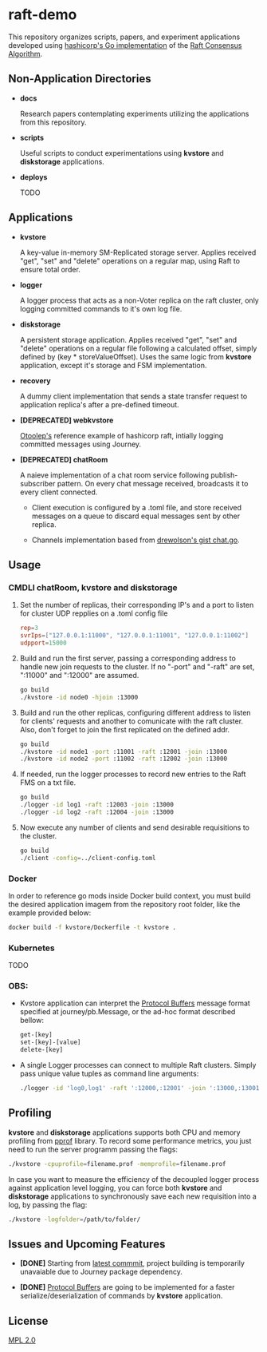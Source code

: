 # raft-demo

This repository organizes scripts, papers, and experiment applications developed using [hashicorp's Go implementation](https://github.com/hashicorp/raft) of the [Raft Consensus Algorithm](https://raft.github.io).

## Non-Application Directories

* **docs**

	Research papers contemplating experiments utilizing the applications from this repository.

* **scripts**

	Useful scripts to conduct experimentations using **kvstore** and **diskstorage** applications.

* **deploys**

	TODO

## Applications

* **kvstore**

	A key-value in-memory SM-Replicated storage server. Applies received "get", "set" and "delete" operations on a regular map, using Raft to ensure total order.

* **logger**

	A logger process that acts as a non-Voter replica on the raft cluster, only logging committed commands to it's own log file.

* **diskstorage**

	A persistent storage application. Applies received "get", "set" and "delete" operations on a regular file following a calculated offset, simply defined by (key * storeValueOffset). Uses the same logic from **kvstore** application, except it's storage and FSM implementation.

* **recovery**

	A dummy client implementation that sends a state transfer request to application replica's after a pre-defined timeout.

* **[DEPRECATED] webkvstore**
	
	[Otoolep's](https://github.com/otoolep/hraftd) reference example of hashicorp raft, intially logging committed messages using Journey.

* **[DEPRECATED] chatRoom**

	A naieve implementation of a chat room service following publish-subscriber pattern. On every chat message received, broadcasts it to every client connected.
	
	- Client execution is configured by a .toml file, and store received messages on a queue to discard equal messages sent by other replica.

	- Channels implementation based from [drewolson's gist chat.go](https://gist.github.com/drewolson/3950226).

## Usage

### CMDLI chatRoom, kvstore and diskstorage 

1. Set the number of replicas, their corresponding IP's and a port to listen for cluster UDP repplies on a .toml config file

	```toml
	rep=3
	svrIps=["127.0.0.1:11000", "127.0.0.1:11001", "127.0.0.1:11002"]
	udpport=15000
	```

2. Build and run the first server, passing a corresponding address to handle new join requests to the cluster. If no "-port" and "-raft" are set, ":11000" and ":12000" are assumed.

	```bash
	go build
	./kvstore -id node0 -hjoin :13000
	```

3. Build and run the other replicas, configuring different address to listen for clients' requests and another to comunicate with the raft cluster. Also, don't forget to join the first replicated on the defined addr.
	
	```bash
	go build
	./kvstore -id node1 -port :11001 -raft :12001 -join :13000
	./kvstore -id node2 -port :11002 -raft :12002 -join :13000
	```

4. If needed, run the logger processes to record new entries to the Raft FMS on a txt file.
	
	```bash
	go build
	./logger -id log1 -raft :12003 -join :13000
	./logger -id log2 -raft :12004 -join :13000
	```

5. Now execute any number of clients and send desirable requisitions to the cluster.

	```bash
	go build
	./client -config=../client-config.toml
	```

### Docker

In order to reference go mods inside Docker build context, you must build the desired application imagem from the repository root folder, like the example provided below:

```bash
docker build -f kvstore/Dockerfile -t kvstore .
```

### Kubernetes
TODO

### OBS:

- Kvstore application can interpret the [Protocol Buffers](https://developers.google.com/protocol-buffers/) message format specified at journey/pb.Message, or the ad-hoc format described bellow:

	```bash
	get-[key]
	set-[key]-[value]
	delete-[key]
	```

- A single Logger processes can connect to multiple Raft clusters. Simply pass unique value tuples as command line arguments:

	```bash
	./logger -id 'log0,log1' -raft ':12000,:12001' -join ':13000,:13001'
	```

## Profiling

**kvstore** and **diskstorage** applications supports both CPU and memory profiling from [pprof](https://golang.org/pkg/runtime/pprof/) library. To record some performance metrics, you just need to run the server programm passing the flags:

```bash
./kvstore -cpuprofile=filename.prof -memprofile=filename.prof
```

In case you want to measure the efficiency of the decoupled logger process against application level logging, you can force both **kvstore** and **diskstorage** applications to synchronously save each new requisition into a log, by passing the flag:

```bash
./kvstore -logfolder=/path/to/folder/
```

## Issues and Upcoming Features

* **[DONE]** Starting from [latest commmit](https://github.com/Lz-Gustavo/raft-demo/commit/f5d60037a364a8029bed4e3e84327b62a215ec45), project building is temporarily unavaiable due to Journey package dependency.

* **[DONE]** [Protocol Buffers](https://developers.google.com/protocol-buffers/) are going to be implemented for a faster serialize/deserialization of commands by **kvstore** application.

## License
[MPL 2.0](https://www.mozilla.org/en-US/MPL/2.0/)
